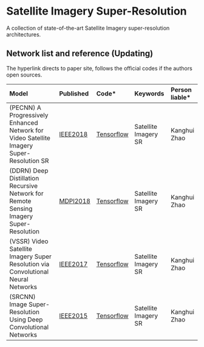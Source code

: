 # Satellite Imagery Super-Resolution
A collection of state-of-the-art Satellite Imagery super-resolution architectures.

## Network list and reference (Updating)
The hyperlink directs to paper site, follows the official codes if the authors open sources.

|Model |Published |Code* |Keywords|Person liable*|
|:-----|:---------|:-----|:-------|:-------|
|(PECNN) A Progressively Enhanced Network for Video Satellite Imagery Super-Resolution SR|[IEEE2018](https://ieeexplore.ieee.org/document/8466642)|[Tensorflow](https://github.com/kuihua/PECNN)| Satellite Imagery SR|Kanghui Zhao|
|(DDRN) Deep Distillation Recursive Network for Remote Sensing Imagery Super-Resolution|[MDPI2018](https://www.mdpi.com/2072-4292/10/11/1700)|[Tensorflow](https://github.com/kuihua/DDRN)| Satellite Imagery SR|Kanghui Zhao|
|(VSSR) Video Satellite Imagery Super Resolution via Convolutional Neural Networks|[IEEE2017](https://ieeexplore.ieee.org/abstract/document/8101498)|[Tensorflow](https://github.com/zhouliguo/VSSR)| Satellite Imagery SR|Kanghui Zhao|
|(SRCNN) Image Super-Resolution Using Deep Convolutional Networks|[IEEE2015](https://ieeexplore.ieee.org/abstract/document/7115171)|[Tensorflow](https://github.com/WarrenGreen/srcnn)| Satellite Imagery SR|Kanghui Zhao|
